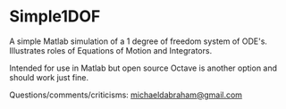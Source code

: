 Simple1DOF
==========

A simple Matlab simulation of a 1 degree of freedom system of ODE's. Illustrates roles of Equations of Motion and Integrators.

Intended for use in Matlab but open source Octave is another option and should work just fine.

Questions/comments/criticisms: michaeldabraham@gmail.com
